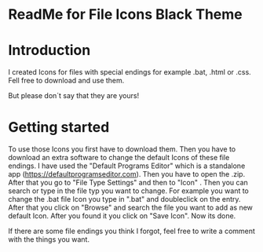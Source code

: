 # ReadMe for File Icons Black Theme


# Introduction
I created Icons for files with special endings for example .bat, .html or .css. Fell free to download and use them.

But please don´t say that they are yours!

# Getting started
To use those Icons you first have to download them. Then you have to download an extra software to change the default Icons of these file endings. I have used the "Default Programs Editor" which is a standalone app (https://defaultprogramseditor.com). Then you have to open the .zip. After that you go to "File Type Settings" and then to "Icon" . Then you can search or type in the file typ you want to change. For example you want to change the .bat file Icon you type in ".bat" and doubleclick on the entry. After that you click on "Browse" and search the file you want to add as new default Icon. After you found it you click on "Save Icon". Now its done.

If there are some file endings you think I forgot, feel free to write a comment with the things you want.
